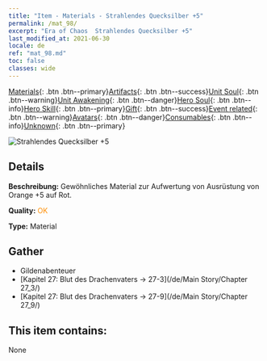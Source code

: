```yaml
---
title: "Item - Materials - Strahlendes Quecksilber +5"
permalink: /mat_98/
excerpt: "Era of Chaos  Strahlendes Quecksilber +5"
last_modified_at: 2021-06-30
locale: de
ref: "mat_98.md"
toc: false
classes: wide
---
```

 [Materials](/ItemsDE/){: .btn .btn--primary}[Artifacts](/ItemsDE/Artifacts/){: .btn .btn--success}[Unit Soul](/ItemsDE/UnitSoul/){: .btn .btn--warning}[Unit Awakening](/ItemsDE/UnitAwakening/){: .btn .btn--danger}[Hero Soul](/ItemsDE/HeroSoul/){: .btn .btn--info}[Hero Skill](/ItemsDE/HeroSkill/){: .btn .btn--primary}[Gift](/ItemsDE/Gift/){: .btn .btn--success}[Event related](/ItemsDE/Events/){: .btn .btn--warning}[Avatars](/ItemsDE/Avatars/){: .btn .btn--danger}[Consumables](/ItemsDE/Consumables/){: .btn .btn--info}[Unknown](/ItemsDE/Unknown/){: .btn .btn--primary}

 ![Strahlendes Quecksilber +5](/images/t/i_cailiao_shuiyin3.png)

## Details
 **Beschreibung:** Gewöhnliches Material zur Aufwertung von Ausrüstung von Orange +5 auf Rot.

 **Quality:** <span style="color: #FF8C00">OK</span>

 **Type:** Material

## Gather

*    Gildenabenteuer 
*    [Kapitel 27: Blut des Drachenvaters -> 27-3](/de/Main Story/Chapter 27_3/) 
*    [Kapitel 27: Blut des Drachenvaters -> 27-9](/de/Main Story/Chapter 27_9/) 

## This item contains:

  None

